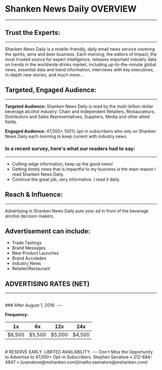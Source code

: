 # Shanken News Daily OVERVIEW
---

## Trust the Experts:
---

Shanken News Daily is a mobile-friendly, daily
email news service covering the spirits, wine and
beer business. Each morning, the editors of
Impact, the most trusted source for expert
intelligence, releases important industry data on
trends in the worldwide drinks market, including
up-to-the-minute global news, essential data and
trend information, interviews with key executives,
in-depth new stories, and much more…

## Targeted, Engaged Audience:
---

**Targeted Audience:** Shanken News Daily is read
by the multi-billion-dollar beverage alcohol
industry: Chain and Independent Retailers,
Restaurateurs, Distributors and Sales
Representatives, Suppliers, Media and other
allied fields.

**Engaged Audience:** 47,000+ 100% opt-in
subscribers who rely on Shanken News Daily each
morning to keep current with industry news.

### In a recent survey, here's what our readers had to say:
---

* Cutting-edge information, keep up the good news!
* Getting timely news that is impactful to my business
is the main reason I read Shanken News Daily.
* Continue the great job, very informative. I read it daily.

## Reach & Influence:
---

Advertising in Shanken News Daily puts your
ad in front of the beverage alcohol decision
makers.

**Advertisement can include:**
---

* Trade Tastings
* Brand Messages
* New Product Launches
* Brand Accolades
* Industry News
* Retailer/Restaurant

## ADVERTISING RATES (NET)
---

<br />
### After August 1, 2016:
---

**Frequency:**

|1x |6x |12x |24x|
|---|---|---|---|
|$6,500 |$5,500 |$5,000 |$4,500|

<br />
# RESERVE EARLY. LIMITED AVAILABILITY.
---
Don't Miss the Opportunity to Advertise to 47,000+ Opt-in Subscribers.
Stephen Senatore • 212-684-4847 • [ssenatore@mshanken.com](mailto:ssenatore@mshanken.com)
